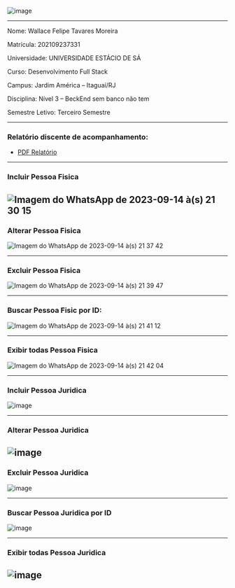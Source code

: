 ![image](https://github.com/Wfelipetm/MissaoPraticaN3_Mundo3/assets/108297008/1717a002-c101-4b0f-831d-c9391746d2a5)



----------------------------------------------------------------------------------------------------------------------------


Nome: Wallace Felipe Tavares Moreira 

Matrícula: 202109237331

Universidade: UNIVERSIDADE ESTÁCIO DE SÁ

Curso: Desenvolvimento Full Stack

Campus: Jardim América – Itaguaí/RJ

Disciplina: Nível 3 – BeckEnd sem banco não tem

Semestre Letivo: Terceiro Semestre




-----------------------------------------------------------------------------------------------------------------------------


### Relatório discente de acompanhamento:
- [PDF Relatório ](https://github.com/Wfelipetm/MissaoPraticaN3_Mundo3/blob/main/Relat%C3%B3rio_N3.pdf)






-----------------------------------------------------------------------------------------------------------------------------









### Incluir Pessoa Fisica




![Imagem do WhatsApp de 2023-09-14 à(s) 21 30 15](https://github.com/Wfelipetm/MissaoPraticaN3_Mundo3/assets/108297008/d1c8083e-6f23-4f60-be09-65e5b2bd2f61)
-----------------------------------------------------------------------------------------------------------------------------
### Alterar Pessoa Fisica



![Imagem do WhatsApp de 2023-09-14 à(s) 21 37 42](https://github.com/Wfelipetm/MissaoPraticaN3_Mundo3/assets/108297008/7645bd2e-534a-4b53-b40d-5096866c1bdf)

-----------------------------------------------------------------------------------------------------------------------------
### Excluir Pessoa Fisica 

![Imagem do WhatsApp de 2023-09-14 à(s) 21 39 47](https://github.com/Wfelipetm/MissaoPraticaN3_Mundo3/assets/108297008/2abbe4de-8359-43a5-b422-fec0ae7701df)

-----------------------------------------------------------------------------------------------------------------------------
### Buscar Pessoa Fisic por ID:

![Imagem do WhatsApp de 2023-09-14 à(s) 21 41 12](https://github.com/Wfelipetm/MissaoPraticaN3_Mundo3/assets/108297008/47c5257c-6cca-4af0-a9a4-46a87c4db8d1)

-----------------------------------------------------------------------------------------------------------------------------
### Exibir todas Pessoa Fisica 


![Imagem do WhatsApp de 2023-09-14 à(s) 21 42 04](https://github.com/Wfelipetm/MissaoPraticaN3_Mundo3/assets/108297008/a739cf51-5a85-4e3c-bda8-1c26fa572c95)

-----------------------------------------------------------------------------------------------------------------------------
### Incluir Pessoa Juridica
![image](https://github.com/Wfelipetm/MissaoPraticaN3_Mundo3/assets/108297008/d145dbac-0c29-4541-90a9-488075ea515d)

-----------------------------------------------------------------------------------------------------------------------------

### Alterar Pessoa Juridica

![image](https://github.com/Wfelipetm/MissaoPraticaN3_Mundo3/assets/108297008/320ca7c5-b942-4cfa-90bb-6f9932f0fb2f)
-----------------------------------------------------------------------------------------------------------------------------




### Excluir Pessoa Juridica
![image](https://github.com/Wfelipetm/MissaoPraticaN3_Mundo3/assets/108297008/5129c033-8367-49ea-b539-f1053e9d9f79)

-----------------------------------------------------------------------------------------------------------------------------

### Buscar Pessoa Juridica por ID

![image](https://github.com/Wfelipetm/MissaoPraticaN3_Mundo3/assets/108297008/69eb851c-2290-4820-ba9e-9c28f7fa2a2c)

-----------------------------------------------------------------------------------------------------------------------------
### Exibir todas Pessoa Juridica
![image](https://github.com/Wfelipetm/MissaoPraticaN3_Mundo3/assets/108297008/49d4934c-c39f-46cb-a2d7-3c1292019a68)
-----------------------------------------------------------------------------------------------------------------------------

